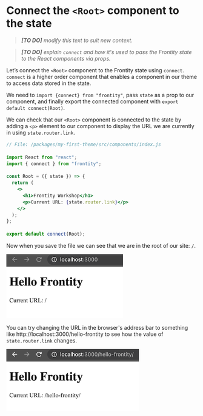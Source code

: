 # Connect the `<Root>` component to the state

> *__[TO DO]__ modify this text to suit new context.*

> *__[TO DO]__ explain `connect` and how it's used to pass the Frontity state to the React components via props.*

Let’s connect the `<Root>` component to the Frontity state using `connect`. `connect` is a higher order component that enables a component in our theme to access data stored in the state.

We need to `import {connect} from "frontity"`, pass `state` as a prop to our component, and finally export the connected component with `export default connect(Root)`.

We can check that our `<Root>` component is connected to the state by adding a `<p>` element to our component to display the URL we are currently in using `state.router.link`.

```jsx
// File: /packages/my-first-theme/src/components/index.js

import React from "react";
import { connect } from "frontity";

const Root = ({ state }) => {
  return (
    <>
      <h1>Frontity Workshop</h1>
      <p>Current URL: {state.router.link}</p>
    </>
  );
};

export default connect(Root);
```

Now when you save the file we can see that we are in the root of our site: `/`.

<p>
  <img alt="Frontity in the browser" src="../assets/part1img2.png">
</p>

You can try changing the URL in the browser's address bar to something like http://localhost:3000/hello-frontity to see how the value of `state.router.link` changes.

<p>
  <img alt="Frontity in the browser" src="../assets/part1img3.png">
</p>